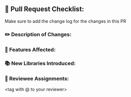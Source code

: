 ## 📝 Pull Request Checklist:
Make sure to add the change log for the changes in this PR

### ✏️ Description of Changes:
<Summarize changes in this pull request>

### 🚀 Features Affected:
<List changes and potential conflicts in this pull request>
  
### 📚 New Libraries Introduced:
<List any new libraries or dependencies>

### 👀 Reviewee Assignments:
<tag with @ to your reviewer>

